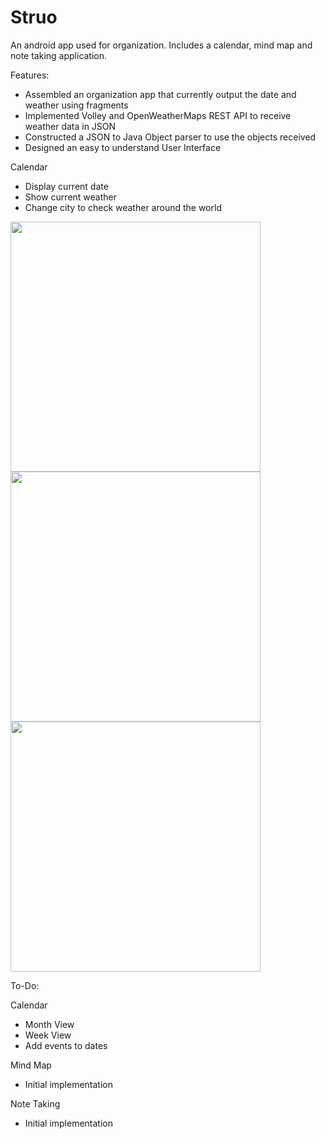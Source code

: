# Struo
An android app used for organization. Includes a calendar, mind map and note taking application.

Features:
- Assembled an organization app that currently output the date and weather using fragments
-	Implemented Volley and OpenWeatherMaps REST API to receive weather data in JSON
-	Constructed a JSON to Java Object parser to use the objects received 
- Designed an easy to understand User Interface


Calendar 
- Display current date
- Show current weather
- Change city to check weather around the world

<img src="https://cloud.githubusercontent.com/assets/21150618/22601591/9b9e0464-ea0d-11e6-9a52-db32660de8ca.png" width="400">

<img src="https://cloud.githubusercontent.com/assets/21150618/22601593/9cc1a0d0-ea0d-11e6-80c4-824d183ff1bf.png" width="400">

<img src="https://cloud.githubusercontent.com/assets/21150618/22601727/4b7f1710-ea0e-11e6-9c47-93d319c2d99f.png" width="400">

To-Do:

Calendar 
- Month View
- Week View
- Add events to dates

Mind Map
- Initial implementation

Note Taking
- Initial implementation
